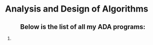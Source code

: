 <h1> Analysis and Design of Algorithms </h1>
<!-- <hr> -->
<h2 style="margin-left: 50px">Below is the list of all my ADA programs:</h2>
<!-- <hr> -->
<ol>
  <li></li>
</ol>
